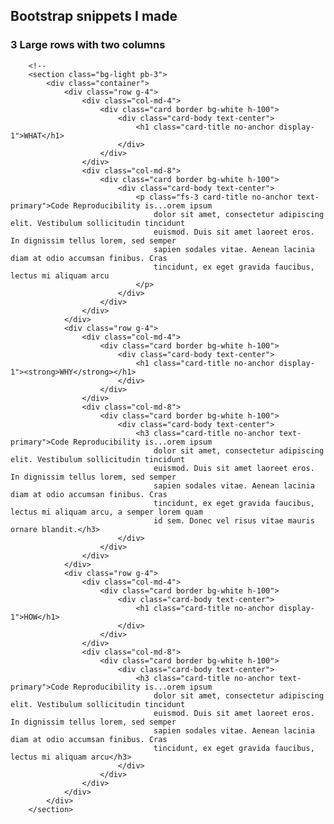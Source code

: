 ## Bootstrap snippets I made
### 3 Large rows with two columns
        <!--
        <section class="bg-light pb-3">
            <div class="container">
                <div class="row g-4">
                    <div class="col-md-4">
                        <div class="card border bg-white h-100">
                            <div class="card-body text-center">
                                <h1 class="card-title no-anchor display-1">WHAT</h1>
                            </div>
                        </div>
                    </div>
                    <div class="col-md-8">
                        <div class="card border bg-white h-100">
                            <div class="card-body text-center">
                                <p class="fs-3 card-title no-anchor text-primary">Code Reproducibility is...orem ipsum
                                    dolor sit amet, consectetur adipiscing elit. Vestibulum sollicitudin tincidunt
                                    euismod. Duis sit amet laoreet eros. In dignissim tellus lorem, sed semper
                                    sapien sodales vitae. Aenean lacinia diam at odio accumsan finibus. Cras
                                    tincidunt, ex eget gravida faucibus, lectus mi aliquam arcu
                                </p>
                            </div>
                        </div>
                    </div>
                </div>
                <div class="row g-4">
                    <div class="col-md-4">
                        <div class="card border bg-white h-100">
                            <div class="card-body text-center">
                                <h1 class="card-title no-anchor display-1"><strong>WHY</strong></h1>
                            </div>
                        </div>
                    </div>
                    <div class="col-md-8">
                        <div class="card border bg-white h-100">
                            <div class="card-body text-center">
                                <h3 class="card-title no-anchor text-primary">Code Reproducibility is...orem ipsum
                                    dolor sit amet, consectetur adipiscing elit. Vestibulum sollicitudin tincidunt
                                    euismod. Duis sit amet laoreet eros. In dignissim tellus lorem, sed semper
                                    sapien sodales vitae. Aenean lacinia diam at odio accumsan finibus. Cras
                                    tincidunt, ex eget gravida faucibus, lectus mi aliquam arcu, a semper lorem quam
                                    id sem. Donec vel risus vitae mauris ornare blandit.</h3>
                            </div>
                        </div>
                    </div>
                </div>
                <div class="row g-4">
                    <div class="col-md-4">
                        <div class="card border bg-white h-100">
                            <div class="card-body text-center">
                                <h1 class="card-title no-anchor display-1">HOW</h1>
                            </div>
                        </div>
                    </div>
                    <div class="col-md-8">
                        <div class="card border bg-white h-100">
                            <div class="card-body text-center">
                                <h3 class="card-title no-anchor text-primary">Code Reproducibility is...orem ipsum
                                    dolor sit amet, consectetur adipiscing elit. Vestibulum sollicitudin tincidunt
                                    euismod. Duis sit amet laoreet eros. In dignissim tellus lorem, sed semper
                                    sapien sodales vitae. Aenean lacinia diam at odio accumsan finibus. Cras
                                    tincidunt, ex eget gravida faucibus, lectus mi aliquam arcu</h3>
                            </div>
                        </div>
                    </div>
                </div>
            </div>
        </section>
